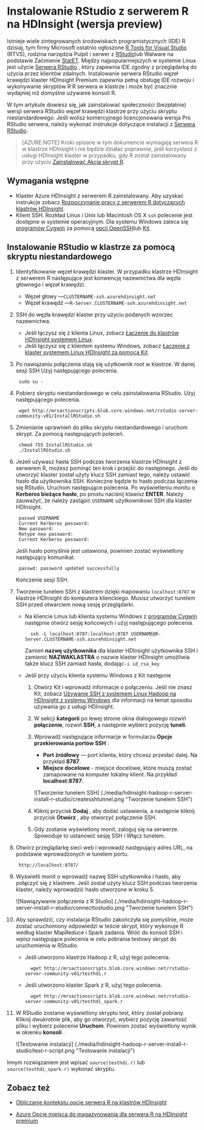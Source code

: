 <properties
    pageTitle="Instalowanie RStudio z serwerem R na HDInsight (wersja preview) | Microsoft Azure"
    description="Jak zainstalować RStudio z serwerem R na HDInsight (wersja preview)."
    services="hdinsight"
    documentationCenter=""
    authors="jeffstokes72"
    manager="jhubbard"
    editor="cgronlun"/>

<tags
   ms.service="hdinsight"
   ms.devlang="na"
   ms.topic="article"
   ms.tgt_pltfrm="na"
   ms.workload="big-data"
   ms.date="09/16/2016"
   ms.author="jeffstok"/>


# <a name="installing-rstudio-with-r-server-on-hdinsight-preview"></a>Instalowanie RStudio z serwerem R na HDInsight (wersja preview)

Istnieje wiele zintegrowanych środowiskach programistycznych (IDE) R dzisiaj, tym firmy Microsoft ostatnio ogłoszone [R Tools for Visual Studio](https://www.visualstudio.com/en-us/features/rtvs-vs.aspx) (RTVS), rodzina narzędzia Pulpit i serwer z [RStudio](https://www.rstudio.com/products/rstudio-server/)lub Walware na podstawie Zaćmienie [StatET](http://www.walware.de/goto/statet). Między najpopularniejszych w systemie Linux jest użycie [Serwera RStudio](https://www.rstudio.com/products/rstudio-server/) , który zapewnia IDE zgodny z przeglądarką do użycia przez klientów zdalnych.  Instalowanie serwera RStudio węzeł krawędzi klaster HDInsight Premium zapewnia pełną obsługę IDE rozwoju i wykonywanie skryptów R R serwera w klastrze i może być znacznie wydajniej niż domyślne używanie konsoli R.

W tym artykule dowiesz się, jak zainstalować społeczności (bezpłatnie) wersji serwera RStudio węzeł krawędzi klastrze przy użyciu skryptu niestandardowego. Jeśli wolisz komercyjnego licencjonowana wersja Pro RStudio serwera, należy wykonać instrukcje dotyczące instalacji z [Serwera RStudio](https://www.rstudio.com/products/rstudio/download-server/).

> [AZURE.NOTE] Kroki opisane w tym dokumencie wymagają serwera R w klastrze HDInsight i nie będzie działać poprawnie, jeśli korzystasz z usługi HDInsight klaster w przypadku, gdy R został zainstalowany przy użyciu [Zainstalować Akcja skrypt R](hdinsight-hadoop-r-scripts-linux.md).

## <a name="prerequisites"></a>Wymagania wstępne

* Klaster Azure HDInsight z serwerem R zainstalowany. Aby uzyskać instrukcje zobacz [Rozpoczynanie pracy z serwerem R dotyczących klastrów HDInsight](hdinsight-hadoop-r-server-get-started.md).
* Klient SSH. Rozkład Linux i Unix lub Macintosh OS X `ssh` polecenie jest dostępne w systemie operacyjnym. Dla systemu Windows zaleca się [programów Cygwin](http://www.redhat.com/services/custom/cygwin/) za pomocą [opcji OpenSSH](https://www.youtube.com/watch?v=CwYSvvGaiWU)lub [Kit](http://www.chiark.greenend.org.uk/~sgtatham/putty/download.html).  


## <a name="install-rstudio-on-the-cluster-using-a-custom-script"></a>Instalowanie RStudio w klastrze za pomocą skryptu niestandardowego

1. Identyfikowanie węzeł krawędzi klaster. W przypadku klastrze HDInsight z serwerem R następujące jest konwencję nazewnictwa dla węzła głównego i węzeł krawędzi.

    * Węzeł głowy —`CLUSTERNAME-ssh.azurehdinsight.net`
    * Węzeł krawędź —`R-Server.CLUSTERNAME-ssh.azurehdinsight.net` 

2. SSH do węzła krawędzi klaster przy użyciu podanych wzorzec nazewnictwa. 
 
    * Jeśli łączysz się z klienta Linux, zobacz [Łączenie do klastrów HDInsight systemem Linux](hdinsight-hadoop-linux-use-ssh-unix.md#connect-to-a-linux-based-hdinsight-cluster).
    * Jeśli łączysz się z klientem systemu Windows, zobacz [Łączenie z klaster systemem Linux HDInsight za pomocą Kit](hdinsight-hadoop-linux-use-ssh-windows.md#connect-to-a-linux-based-hdinsight-cluster).

3. Po nawiązaniu połączenia stają się użytkownik root w klastrze. W danej sesji SSH Użyj następującego polecenia.

        sudo su -

4. Pobierz skryptu niestandardowego w celu zainstalowania RStudio. Użyj następującego polecenia.

        wget http://mrsactionscripts.blob.core.windows.net/rstudio-server-community-v01/InstallRStudio.sh

5. Zmienianie uprawnień do pliku skryptu niestandardowego i uruchom skrypt. Za pomocą następujących poleceń.

        chmod 755 InstallRStudio.sh
        ./InstallRStudio.sh

6. Jeżeli używasz hasła SSH podczas tworzenia klastrze HDInsight z serwerem R, możesz pominąć ten krok i przejść do następnego. Jeśli do utworzyć klaster został użyty klucz SSH zamiast tego, należy ustawić hasło dla użytkownika SSH. Konieczne będzie to hasło podczas łączenia się RStudio. Uruchom następujące polecenia. Po wyświetleniu monitu o **Kerberos bieżące hasło**, po prostu naciśnij klawisz **ENTER**.  Należy zauważyć, że należy zastąpić `USERNAME` użytkownikowi SSH dla klaster HDInsight.

        passwd USERNAME
        Current Kerberos password:
        New password:
        Retype new password:
        Current Kerberos password:
        
    Jeśli hasło pomyślnie jest ustawiona, powinien zostać wyświetlony następujący komunikat.

        passwd: password updated successfully


    Kończenie sesji SSH.

7. Tworzenie tunelem SSH z klastrem dzięki mapowaniu `localhost:8787` w klastrze HDInsight do komputera klienckiego. Musisz utworzyć tunelem SSH przed otwarciem nową sesję przeglądarki.

    * Na kliencie Linux lub klienta systemu Windows z [programów Cygwin](http://www.redhat.com/services/custom/cygwin/) następnie otwórz sesję końcowych i użyj następującego polecenia.

            ssh -L localhost:8787:localhost:8787 USERNAME@R-Server.CLUSTERNAME-ssh.azurehdinsight.net
            
        Zamień **nazwę użytkownika** dla klaster HDInsight użytkownika SSH i zamienić **NAZWAKLASTRA** o nazwie klaster HDInsight umożliwia także klucz SSH zamiast hasła, dodając`-i id_rsa_key`     

    * Jeśli przy użyciu klienta systemu Windows z Kit następnie

        1.  Otwórz Kit i wprowadź informacje o połączeniu. Jeśli nie znasz Kit, zobacz [Używanie SSH z systemem Linux Hadoop na HDInsight z systemu Windows](hdinsight-hadoop-linux-use-ssh-windows.md) dla informacji na temat sposobu używania go z usługi HDInsight.
        2.  W sekcji **kategorii** po lewej stronie okna dialogowego rozwiń **połączenie**, rozwiń **SSH**, a następnie wybierz pozycję **tuneli**.
        3.  Wprowadź następujące informacje w formularzu **Opcje przekierowania portów SSH** :

            * **Port źródłowy** — port klienta, który chcesz przesłać dalej. Na przykład **8787**.
            * **Miejsce docelowe** - miejsce docelowe, które muszą zostać zamapowane na komputer lokalny klient. Na przykład **localhost:8787**.

            ![Tworzenie tunelem SSH] (./media/hdinsight-hadoop-r-server-install-r-studio/createsshtunnel.png "Tworzenie tunelem SSH")

        4. Kliknij przycisk **Dodaj** , aby dodać ustawienia, a następnie kliknij przycisk **Otwórz** , aby otworzyć połączenie SSH.
        5. Gdy zostanie wyświetlony monit, zaloguj się na serwerze. Spowoduje to ustanowić sesję SSH i Włącz tunelem.

8. Otwórz przeglądarkę sieci web i wprowadź następujący adres URL, na podstawie wprowadzonych w tunelem portu.

        http://localhost:8787/ 

9. Wyświetli monit o wprowadź nazwę SSH użytkownika i hasło, aby połączyć się z klastrem. Jeśli został użyty klucz SSH podczas tworzenia klaster, należy wprowadzić hasło utworzone w kroku 5.

    ![Nawiązywanie połączenia z R Studio] (./media/hdinsight-hadoop-r-server-install-r-studio/connecttostudio.png "Tworzenie tunelem SSH")

10. Aby sprawdzić, czy instalacja RStudio zakończyła się pomyślnie, może zostać uruchomiony odpowiedzi w teście skrypt, który wykonuje R według klaster MapReduce i Spark zadania. Wróć do konsoli SSH i wpisz następujące polecenia w celu pobrania testowy skrypt do uruchomienia w RStudio.

    * Jeśli utworzono klastrze Hadoop z R, użyj tego polecenia.
        
            wget http://mrsactionscripts.blob.core.windows.net/rstudio-server-community-v01/testhdi.r

    * Jeśli utworzono klaster Spark z R, użyj tego polecenia.

            wget http://mrsactionscripts.blob.core.windows.net/rstudio-server-community-v01/testhdi_spark.r

11. W RStudio zostanie wyświetlony skryptu test, który został pobrany. Kliknij dwukrotnie plik, aby go otworzyć, wybierz pozycję zawartość pliku i wybierz polecenie **Uruchom**. Powinien zostać wyświetlony wynik w okienku **konsoli** .
 
    ![Testowanie instalacji] (./media/hdinsight-hadoop-r-server-install-r-studio/test-r-script.png "Testowanie instalacji")

Innym rozwiązaniem jest wpisać `source(testhdi.r)` lub `source(testhdi_spark.r)` wykonać skryptu.

## <a name="see-also"></a>Zobacz też

- [Obliczanie kontekstu opcje serwera R na klastrów HDInsight](hdinsight-hadoop-r-server-compute-contexts.md)

- [Azure Opcje miejsca do magazynowania dla serwera R na HDInsight premium](hdinsight-hadoop-r-server-storage.md)


 
